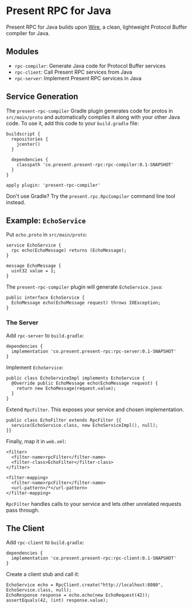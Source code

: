# Present RPC for Java

Present RPC for Java builds upon [Wire](https://github.com/square/wire),
a clean, lightweight Protocol Buffer compiler for Java.

## Modules

* `rpc-compiler`: Generate Java code for Protocol Buffer services
* `rpc-client`: Call Present RPC services from Java
* `rpc-server`: Implement Present RPC services in Java

## Service Generation

The `present-rpc-compiler` Gradle plugin generates code for protos in
`src/main/proto` and automatically compiles it along with your other
Java code. To use it, add this code to your `build.gradle` file:

```
buildscript {
  repositories {
    jcenter()
  }

  dependencies {
    classpath 'co.present.present-rpc:rpc-compiler:0.1-SNAPSHOT'
  }
}

apply plugin: 'present-rpc-compiler'
```

Don't use Gradle? Try the `present.rpc.RpcCompiler` command line tool instead.

## Example: `EchoService`

Put `echo.proto` in `src/main/proto`:

```
service EchoService {
  rpc echo(EchoMessage) returns (EchoMessage);
}

message EchoMessage {
  uint32 value = 1;
}
```

The `present-rpc-compiler` plugin will generate `EchoService.java`:

```
public interface EchoService {
  EchoMessage echo(EchoMessage request) throws IOException;
}
```

### The Server

Add `rpc-server` to `build.gradle`:

```
dependencies {
  implementation 'co.present.present-rpc:rpc-server:0.1-SNAPSHOT'
}
```

Implement `EchoService`:

```
public class EchoServiceImpl implements EchoService {
  @Override public EchoMessage echo(EchoMessage request) {
    return new EchoMessage(request.value);
  }
}
```

Extend `RpcFilter`. This exposes your service and chosen implementation.

```
public class EchoFilter extends RpcFilter {{
  service(EchoService.class, new EchoServiceImpl(), null);
}}
```

Finally, map it in `web.xml`:

```
<filter>
  <filter-name>rpcFilter</filter-name>
  <filter-class>EchoFilter</filter-class>
</filter>

<filter-mapping>
  <filter-name>rpcFilter</filter-name>
  <url-pattern>/*</url-pattern>
</filter-mapping>
```

`RpcFilter` handles calls to your service and lets other unrelated requests pass through.

## The Client

Add `rpc-client` to `build.gradle`:

```
dependencies {
  implementation 'co.present.present-rpc:rpc-client:0.1-SNAPSHOT'
}
```

Create a client stub and call it:

```
EchoService echo = RpcClient.create("http://localhost:8080", EchoService.class, null);
EchoResponse response = echo.echo(new EchoRequest(42));
assertEquals(42, (int) response.value);
```
